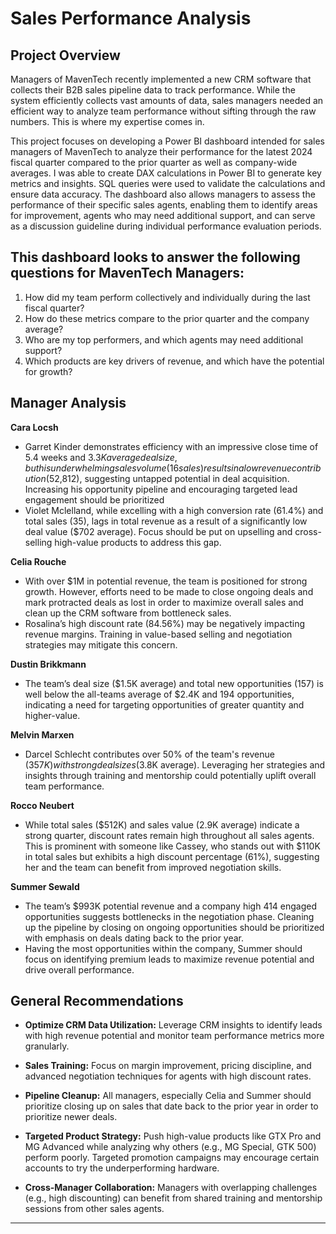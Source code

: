 # Sales Performance Analysis

## Project Overview

Managers of MavenTech recently implemented a new CRM software that collects their B2B sales pipeline data to track performance. While the system efficiently collects vast amounts of data, sales managers needed an efficient way to analyze team performance without sifting through the raw numbers. This is where my expertise comes in.

This project focuses on developing a Power BI dashboard intended for sales managers of MavenTech to analyze their performance for the latest 2024 fiscal quarter compared to the prior quarter as well as company-wide averages. I was able to create DAX calculations in Power BI to generate key metrics and insights. SQL queries were used to validate the calculations and ensure data accuracy. The dashboard also allows managers to assess the performance of their specific sales agents, enabling them to identify areas for improvement, agents who may need additional support, and can serve as a discussion guideline during individual performance evaluation periods.

## This dashboard looks to answer the following questions for MavenTech Managers:
1. How did my team perform collectively and individually during the last fiscal quarter?
2. How do these metrics compare to the prior quarter and the company average?
3. Who are my top performers, and which agents may need additional support?
4. Which products are key drivers of revenue, and which have the potential for growth?

## Manager Analysis

**Cara Locsh** 
- Garret Kinder demonstrates efficiency with an impressive close time of 5.4 weeks and $3.3K average deal size, but his underwhelming sales volume (16 sales) results in a low revenue contribution ($52,812), suggesting untapped potential in deal acquisition. Increasing his opportunity pipeline and encouraging targeted lead engagement should be prioritized
- Violet Mclelland, while excelling with a high conversion rate (61.4%) and total sales (35), lags in total revenue as a result of a significantly low deal value ($702 average). Focus should be put on upselling and cross-selling high-value products to address this gap.

**Celia Rouche**
- With over $1M in potential revenue, the team is positioned for strong growth. However, efforts need to be made to close ongoing deals and mark protracted deals as lost in order to maximize overall sales and clean up the CRM software from bottleneck sales.
- Rosalina’s high discount rate (84.56%) may be negatively impacting revenue margins. Training in value-based selling and negotiation strategies may mitigate this concern. 

**Dustin Brikkmann**
- The team’s deal size ($1.5K average) and total new opportunities (157) is well below the all-teams average of $2.4K and 194 opportunities, indicating a need for targeting opportunities of greater quantity and higher-value.

**Melvin Marxen**
- Darcel Schlecht contributes over 50% of the team's revenue ($357K) with strong deal sizes ($3.8K average). Leveraging her strategies and insights through training and mentorship could potentially uplift overall team performance.

**Rocco Neubert**
- While total sales ($512K) and sales value (2.9K average) indicate a strong quarter, discount rates remain high throughout all sales agents. This is prominent with someone like Cassey, who stands out with $110K in total sales but exhibits a high discount percentage (61%), suggesting her and the team can benefit from improved negotiation skills.

**Summer Sewald**
- The team’s $993K potential revenue and a company high 414 engaged opportunities suggests bottlenecks in the negotiation phase. Cleaning up the pipeline by closing on ongoing opportunities should be prioritized with emphasis on deals dating back to the prior year.
- Having the most opportunities within the company, Summer should focus on identifying premium leads to maximize revenue potential and drive overall performance.

## General Recommendations 

- **Optimize CRM Data Utilization:** Leverage CRM insights to identify leads with high revenue potential and monitor team performance metrics more granularly.
  
- **Sales Training:** Focus on margin improvement, pricing discipline, and advanced negotiation techniques for agents with high discount rates.

- **Pipeline Cleanup:** All managers, especially Celia and Summer should prioritize closing up on sales that date back to the prior year in order to prioritize newer deals.
  
- **Targeted Product Strategy:** Push high-value products like GTX Pro and MG Advanced while analyzing why others (e.g., MG Special, GTK 500) perform poorly. Targeted promotion campaigns may encourage certain accounts to try the underperforming hardware.
  
- **Cross-Manager Collaboration:** Managers with overlapping challenges (e.g., high discounting) can benefit from shared training and mentorship sessions from other sales agents.
---

